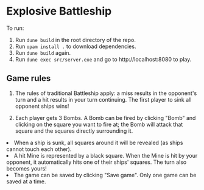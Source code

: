 # Explosive Battleship

To run:

1. Run `dune build` in the root directory of the repo.
2. Run `opam install .` to download dependencies.
3. Run `dune build` again.
4. Run `dune exec src/server.exe` and go to http://localhost:8080 to play.

## Game rules


1. The rules of traditional Battleship apply: a miss results in the opponent's turn and a hit results in your turn continuing. The first player to sink all opponent ships wins!

2. Each player gets 3 Bombs. A Bomb can be fired by clicking "Bomb" and clicking on the square you want to fire at; the Bomb will attack that square and the squares directly surrounding it. 

<li>  When a ship is sunk, all squares around it will be revealed (as ships cannot touch each other).
</li>
<li>  A hit Mine is represented by a black square. When the Mine is hit by your opponent, it automatically hits one of their ships' squares. The turn also becomes yours! 
</li>

<li>  The game can be saved by clicking "Save game". Only one game can be saved at a time. 
</li>

</ol>

</p>
